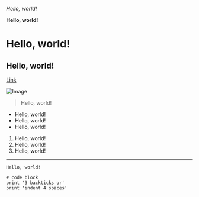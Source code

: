 *Hello, world!*

**Hello, world!**

# Hello, world!

## Hello, world!

[Link]()

![Image]()

> Hello, world!

* Hello, world!
* Hello, world!
* Hello, world!

1. Hello, world!
2. Hello, world!
3. Hello, world!

---

`Hello, world!`

```
# code block
print '3 backticks or'
print 'indent 4 spaces'
``` 
